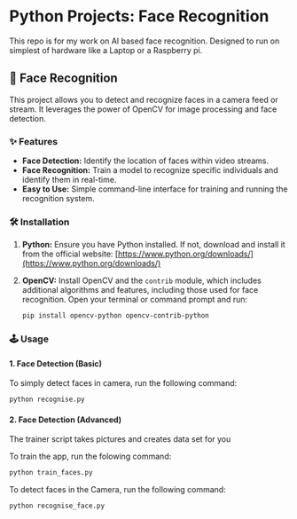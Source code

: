 # Python Projects: Face Recognition

This repo is for my work on AI based face recognition. Designed to run on simplest of hardware like a Laptop or a Raspberry pi.

## 🚀 Face Recognition

This project allows you to detect and recognize faces in a camera feed or stream. It leverages the power of OpenCV for image processing and face detection.

### ✨ Features

*   **Face Detection:**  Identify the location of faces within video streams.
*   **Face Recognition:**  Train a model to recognize specific individuals and identify them in real-time.
*   **Easy to Use:**  Simple command-line interface for training and running the recognition system.

### 🛠️ Installation

1.  **Python:** Ensure you have Python installed. If not, download and install it from the official website: [https://www.python.org/downloads/](https://www.python.org/downloads/)

2.  **OpenCV:** Install OpenCV and the `contrib` module, which includes additional algorithms and features, including those used for face recognition. Open your terminal or command prompt and run:

    ```bash
    pip install opencv-python opencv-contrib-python
    ```

### 🕹️ Usage

#### 1. Face Detection (Basic)

To simply detect faces in camera, run the following command:

```bash
python recognise.py
```
#### 2. Face Detection (Advanced)

The trainer script takes pictures and creates data set for you

To train the app, run the folowing command:

```bash
python train_faces.py
```


To  detect faces in the Camera, run the following command:

```bash
python recognise_face.py
```
